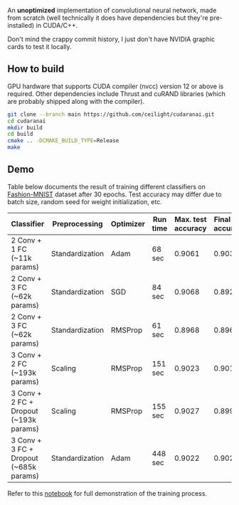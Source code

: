 An **unoptimized** implementation of convolutional neural network, made from
scratch (well technically it does have dependencies but they're pre-installed)
in CUDA/C++.

Don't mind the crappy commit history, I just don't have NVIDIA graphic cards
to test it locally.

## How to build

GPU hardware that supports CUDA compiler (nvcc) version 12 or above is required.
Other dependencies include Thrust and cuRAND libraries (which are probably
shipped along with the compiler).

```bash
git clone --branch main https://github.com/ceilight/cudaranai.git
cd cudaranai
mkdir build
cd build
cmake .. -DCMAKE_BUILD_TYPE=Release
make
```

## Demo

Table below documents the result of training different classifiers on
[Fashion-MNIST](https://github.com/zalandoresearch/fashion-mnist) dataset after
30 epochs. Test accuracy may differ due to batch size, random seed for weight
initialization, etc.

| Classifier | Preprocessing | Optimizer | Run time | Max. test accuracy | Final test accuracy |
| --- | --- | --- | --- | --- | --- |
| 2 Conv + 1 FC (~11k params) | Standardization | Adam | 68 sec | 0.9061 | 0.9034 |
| 2 Conv + 3 FC (~62k params) | Standardization | SGD | 84 sec | 0.9068 | 0.8927 |
| 2 Conv + 3 FC (~62k params) | Standardization | RMSProp | 61 sec | 0.8968 | 0.8964 |
| 3 Conv + 2 FC (~193k params) | Scaling | RMSProp | 151 sec | 0.9023 | 0.9013 |
| 3 Conv + 2 FC + Dropout (~193k params) | Scaling | RMSProp | 155 sec | 0.9027 | 0.8997 |
| 3 Conv + 3 FC + Dropout (~685k params) | Standardization | Adam | 448 sec | 0.9022 | 0.9022 |

Refer to this [notebook](https://colab.research.google.com/drive/1PTEictwtufbPmYrmPti-UT2d56daOq6B?usp=sharing)
for full demonstration of the training process.